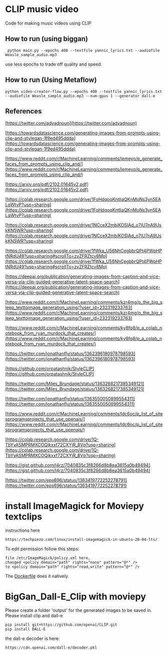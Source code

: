 # CLIP music video
Code for making music videos using CLIP

## How to run (using biggan)
```console
 python main.py --epochs 400 --textfile yannic_lyrics.txt --audiofile Weasle_sample_audio.mp3
```
 use less epochs to trade off quality and speed.

## How to run (Using Metaflow)
```console
python video-creator-flow.py --epochs 400 --textfile yannic_lyrics.txt --audiofile Weasle_sample_audio.mp3 --num-gpus 1 --generator dall-e
```


## References

[https://twitter.com/advadnoun](https://twitter.com/advadnoun)

[https://towardsdatascience.com/generating-images-from-prompts-using-clip-and-stylegan-1f9ed495ddda](https://towardsdatascience.com/generating-images-from-prompts-using-clip-and-stylegan-1f9ed495ddda)

[https://www.reddit.com/r/MachineLearning/comments/lemeyo/p_generate_faces_from_prompts_using_clip_and/](https://www.reddit.com/r/MachineLearning/comments/lemeyo/p_generate_faces_from_prompts_using_clip_and/)

[https://arxiv.org/pdf/2102.01645v2.pdf](https://arxiv.org/pdf/2102.01645v2.pdf)

[https://colab.research.google.com/drive/1FoHdqoqKntliaQKnMoNs3yn5EALqWtvP?usp=sharing](https://colab.research.google.com/drive/1FoHdqoqKntliaQKnMoNs3yn5EALqWtvP?usp=sharing)

[https://colab.research.google.com/drive/1NCceX2mbiKOSlAd_o7IU7nA9UskKN5WR?usp=sharing](https://colab.research.google.com/drive/1NCceX2mbiKOSlAd_o7IU7nA9UskKN5WR?usp=sharing)

[https://colab.research.google.com/drive/1fWka_U56NhCegbbrQPt4PWpHPtNRdU49?usp=sharing#scrollTo=zvZFRZtcv8Mp](https://colab.research.google.com/drive/1fWka_U56NhCegbbrQPt4PWpHPtNRdU49?usp=sharing#scrollTo=zvZFRZtcv8Mp)

[https://deepai.org/publication/generating-images-from-caption-and-vice-versa-via-clip-guided-generative-latent-space-search](https://deepai.org/publication/generating-images-from-caption-and-vice-versa-via-clip-guided-generative-latent-space-search)

[https://www.reddit.com/r/MachineLearning/comments/kzr4mg/p_the_big_sleep_texttoimage_generation_using/?user_id=232319233763](https://www.reddit.com/r/MachineLearning/comments/kzr4mg/p_the_big_sleep_texttoimage_generation_using/?user_id=232319233763)

[https://www.reddit.com/r/MachineLearning/comments/ky8fq8/p_a_colab_notebook_from_ryan_murdock_that_creates/](https://www.reddit.com/r/MachineLearning/comments/ky8fq8/p_a_colab_notebook_from_ryan_murdock_that_creates/)

[https://twitter.com/jonathanfly/status/1362396180978798593](https://twitter.com/jonathanfly/status/1362396180978798593)

[https://github.com/orpatashnik/StyleCLIP](https://github.com/orpatashnik/StyleCLIP)

[https://twitter.com/Miles_Brundage/status/1363268217385349121](https://twitter.com/Miles_Brundage/status/1363268217385349121)

[https://twitter.com/jonathanfly/status/1363550050899554311](https://twitter.com/jonathanfly/status/1363550050899554311)

[https://www.reddit.com/r/MachineLearning/comments/ldc6oc/p_list_of_sitesprogramsprojects_that_use_openais/](https://www.reddit.com/r/MachineLearning/comments/ldc6oc/p_list_of_sitesprogramsprojects_that_use_openais/)

[https://colab.research.google.com/drive/1Q-TbYvASMPRMXCOQjkxxf72CXYjR_8Vp?usp=sharing](https://colab.research.google.com/drive/1Q-TbYvASMPRMXCOQjkxxf72CXYjR_8Vp?usp=sharing)

[https://gist.github.com/l4rz/7040835c3f8266d8b8ea3615a0b49494](https://gist.github.com/l4rz/7040835c3f8266d8b8ea3615a0b49494)

[https://twitter.com/eps696/status/1363419772252278791](https://twitter.com/eps696/status/1363419772252278791)

# install ImageMagick for Moviepy textclips
instructions here 
```console 
https://techpiezo.com/linux/install-imagemagick-in-ubuntu-20-04-lts/ 
```
To edit permission follow this steps:
```console 
file /etc/ImageMagick/policy.xml here,
changed <policy domain="path" rights="none" pattern="@*" />
to <policy domain="path" rights="read,write" pattern="@*" />
```
The [Dockerfile](./Dockerfile) does it natively. 
# BigGan_Dall-E_Clip with moviepy
Please create a folder 'output' for the generated images to be saved in.
Please install clip and dall-e
```console
pip install git+https://github.com/openai/CLIP.git
pip install DALL-E
```
the dall-e decoder is here:
```console
https://cdn.openai.com/dall-e/decoder.pkl
```
